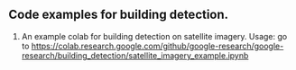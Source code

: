 ## Code examples for building detection.

1. An example colab for building detection on satellite imagery. Usage: go to
   https://colab.research.google.com/github/google-research/google-research/building_detection/satellite_imagery_example.ipynb
